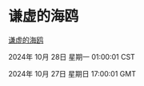 # 谦虚的海鸥
[谦虚的海鸥](http://219.139.197.74:56308/qxdho/course/base/hotlink/index.php)

2024年 10月 28日 星期一 01:00:01 CST

2024年 10月 27日 星期日 17:00:01 GMT
